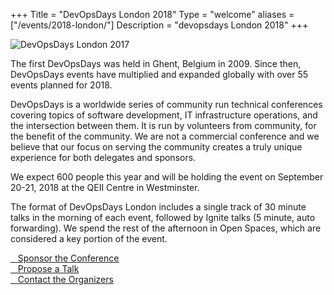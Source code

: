 +++
Title = "DevOpsDays London 2018"
Type = "welcome"
aliases = ["/events/2018-london/"]
Description = "devopsdays London 2018"
+++

<div class="row">
<div class="col-md-4">
  <img alt="DevOpsDays London 2017" src="/events/2018-london/logo.png" class="img-fluid">
</div>
<div class="col-md-7">
  <p>The first DevOpsDays was held in Ghent, Belgium in 2009. Since then, DevOpsDays events have multiplied and expanded globally with over 55 events planned for 2018.</p>
  <p>DevOpsDays is a worldwide series of community run technical conferences covering topics of software development, IT infrastructure operations, and the intersection between them. It is run by volunteers from community, for the benefit of the community. We are not a commercial conference and we believe that our focus on serving the community creates a truly unique experience for both delegates and sponsors.</p>
  <p>We expect 600 people this year and will be holding the event on September 20-21, 2018 at the QEII Centre in Westminster.</p>
  <p>The format of DevOpsDays London includes a single track of 30 minute talks in the morning of each event, followed by Ignite talks (5 minute, auto forwarding). We spend the rest of the afternoon in Open Spaces, which are considered a key portion of the event.</p>
  <div class = "d-flex flex-row">
  <div class="col-md-12">
    <div class="p-2">
      <a class="btn btn-secondary btn-block" href="/events/2018-london/sponsor"> <i class="fa fa-money fa-lg"></i>&nbsp;&nbsp;&nbsp;Sponsor the Conference</a>
    </div>
    <div class="p-2">
      <a class="btn btn-secondary btn-block" href="https://docs.google.com/forms/d/e/1FAIpQLSdGb7ZUaUpUiH8ObK2OUBfeueGSU7pKLkZB4RqMh9aeKxjoeg/viewform#start=openform">
      <i class="fa fa-microphone fa-lg"></i>&nbsp;&nbsp;&nbsp;Propose a Talk</a>
    </div>
    <div class="p-2">
      <a class="btn btn-secondary btn-block" href="/events/2018-london/contact">
      <i class="fa fa-envelope-o fa-lg"></i>&nbsp;&nbsp;&nbsp;Contact the Organizers</a>
    </div>
    </div>
  </div>
</div>
</div>
